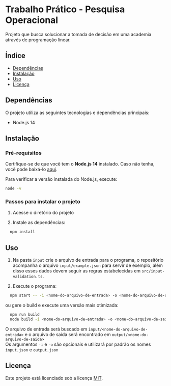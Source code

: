 # Trabalho Prático - Pesquisa Operacional

Projeto que busca solucionar a tomada de decisão em uma academia através de programação linear.

## Índice

- [Dependências](#dependências)
- [Instalação](#instalação)
- [Uso](#uso)
- [Licença](#licença)

## Dependências

O projeto utiliza as seguintes tecnologias e dependências principais:

- Node.js 14

## Instalação

### Pré-requisitos

Certifique-se de que você tem o **Node.js 14** instalado. Caso não tenha, você pode baixá-lo [aqui](https://nodejs.org/en/download/releases/).

Para verificar a versão instalada do Node.js, execute:

```bash
node -v
```

### Passos para instalar o projeto

1. Acesse o diretório do projeto

2. Instale as dependências:

```bash
  npm install
```

## Uso

1. Na pasta `input` crie o arquivo de entrada para o programa, o repositório acompanha o arquivo `input/example.json` para servir de exemplo, além disso esses dados devem seguir as regras estabelecidas em `src/input-validation.ts`.

2. Execute o programa:

```bash
  npm start -- -i <nome-do-arquivo-de-entrada> -o <nome-do-arquivo-de-saida>
```

ou gere o build e execute uma versão mais otimizada:

```bash
  npm run build
  node build -i <nome-do-arquivo-de-entrada> -o <nome-do-arquivo-de-saida>
```

O arquivo de entrada será buscado em `input/<nome-do-arquivo-de-entrada>` e o arquivo de saída será encontrado em `output/<nome-do-arquivo-de-saida>`  
Os argumentos `-i` e `-o` são opcionais e utilizará por padrão os nomes `input.json` e `output.json`

## Licença

Este projeto está licenciado sob a licença [MIT](LICENSE).
